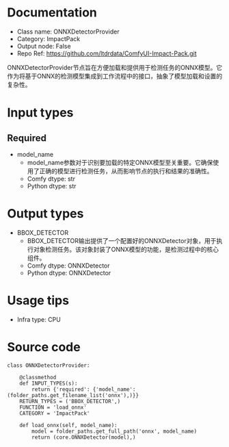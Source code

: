 # Documentation
- Class name: ONNXDetectorProvider
- Category: ImpactPack
- Output node: False
- Repo Ref: https://github.com/ltdrdata/ComfyUI-Impact-Pack.git

ONNXDetectorProvider节点旨在方便加载和提供用于检测任务的ONNX模型。它作为将基于ONNX的检测模型集成到工作流程中的接口，抽象了模型加载和设置的复杂性。

# Input types
## Required
- model_name
    - model_name参数对于识别要加载的特定ONNX模型至关重要。它确保使用了正确的模型进行检测任务，从而影响节点的执行和结果的准确性。
    - Comfy dtype: str
    - Python dtype: str

# Output types
- BBOX_DETECTOR
    - BBOX_DETECTOR输出提供了一个配置好的ONNXDetector对象，用于执行对象检测任务。该对象封装了ONNX模型的功能，是检测过程中的核心组件。
    - Comfy dtype: ONNXDetector
    - Python dtype: ONNXDetector

# Usage tips
- Infra type: CPU

# Source code
```
class ONNXDetectorProvider:

    @classmethod
    def INPUT_TYPES(s):
        return {'required': {'model_name': (folder_paths.get_filename_list('onnx'),)}}
    RETURN_TYPES = ('BBOX_DETECTOR',)
    FUNCTION = 'load_onnx'
    CATEGORY = 'ImpactPack'

    def load_onnx(self, model_name):
        model = folder_paths.get_full_path('onnx', model_name)
        return (core.ONNXDetector(model),)
```
